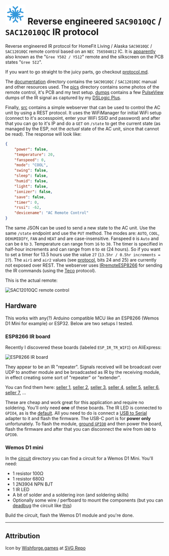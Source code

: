 # ![Logo](data/favicon.svg) Reverse engineered `SAC9010QC` / `SAC12010QC` IR protocol

Reverse engineered IR protocol for HomeFit Living / Alaska `SAC9010QC` / `SAC12010QC` remote control based on an `NEC 756504012` IC. It is [apparently](https://aliexpress.com/wholesale?SearchText=Gree+Y512) also known as the "`Gree Y502 / Y512`" remote and the silkscreen on the PCB states "`Gree 5I2`".

If you want to go straight to the juicy parts, go checkout [protocol.md](protocol.md).

The [documentation](documentation) directory contains the `SAC9010QC` / `SAC12010QC` manual and other resources used. The [pics](pics) directory contains some photos of the remote control, it's PCB and my test setup. [dumps](dumps) contains a few [PulseView](https://sigrok.org/wiki/PulseView) dumps of the IR signal as captured by my [DSLogic Plus](https://aliexpress.com/item/33023055743.html).

Finally, [src](src) contains a simple webserver that can be used to control the AC unit by using a REST protocol. It uses the WiFiManager for initial WiFi setup (connect to it's accesspoint, enter your WiFi SSID and password) and after that you can go to it's IP and do a `GET` on `/state` to get the current state (as managed by the ESP, not the _actual_ state of the AC unit, since that cannot be read). The response will look like:

```json
{
    "power": false,
    "temperature": 20,
    "fanspeed": 0,
    "mode": "COOL",
    "swing": false,
    "sleep": false,
    "humid": false,
    "light": false,
    "ionizer": false,
    "save": false,
    "timer": 0,
    "rssi": -62,
    "devicename": "AC Remote Control"
}
```

The same JSON can be used to send a new state to the AC unit. Use the same `/state` endpoint and use the `PUT` method. The modes are: `AUTO`, `COOL`, `DEHUMIDIFY`, `FAN` and `HEAT` and are case-insensitive. Fanspeed `0` is `Auto` and can be `0` to `3`. Temperature can range from `16` to `30`. The timer is specified in half-hour increments and can range from `0` to `48` (24 hours). So if you want to set a timer for 13.5 hours use the value `27` (`13.5hr / 0.5hr increments = 27`). The `air1` and `air2` values (see [protocol](protocol.md), bits 24 and 25) are currently not exposed over REST. The webserver uses [IRremoteESP8266](https://github.com/crankyoldgit/IRremoteESP8266) for sending the IR commands (using the [Teco](https://github.com/crankyoldgit/IRremoteESP8266/blob/master/SupportedProtocols.md) protocol).

This is the actual remote:

<img src="https://github.com/RobThree/SAC12010QC/blob/main/pics/remote_front_closed.jpg?raw=true" alt="SAC12010QC remote control" width="250">

## Hardware

This works with any(?) Arduino compatible MCU like an ESP8266 (Wemos D1 Mini for example) or ESP32. Below are two setups I tested.

### ESP8266 IR board

Recently I discovered these boards (labeled `ESP_IR_TR_WIFI`) on AliExpress:

<img src="https://github.com/RobThree/SAC12010QC/blob/main/pics/esp8266_ir_module.jpg?raw=true" alt="ESP8266 IR board" width="250">

They appear to be an IR "repeater". Signals received will be broadcast over UDP to another module and be broadcasted as IR by the receiving module, in effect creating some sort of "repeater" or "extender".

You can find them here: [seller 1](https://aliexpress.com/item/1005006489153990.html), [seller 2](https://aliexpress.com/item/1005006782835490.html), [seller 3](https://aliexpress.com/item/1005006755657799.html), [seller 4](https://aliexpress.com/item/1005006794617042.html), [seller 5](https://aliexpress.com/item/1005006778208154.html), [seller 6](https://aliexpress.com/item/1005007181003707.html), [seller 7](https://aliexpress.com/item/1005007560761004.html), ...

These are cheap and work great for this application and require no soldering. You'll only need **one** of these boards. The IR LED is connected to `GPIO4`, as is the [default](blob/c1bd01e1315854d54fd1c1d8cddc4628a7dbf262/src/main.cpp#L11). All you need to do is connect a [USB to Serial](https://aliexpress.com/w/wholesale-usb-to-uart.html) adapter to it and flash the firmware. The USB-C port is for **power only** unfortunately. To flash the module, [ground `GPIO0`](pics/esp-12f.jpg) and then power the board, flash the firmware and after that you can disconnect the wire from `GND` to `GPIO0`.

### Wemos D1 mini

In the [circuit](circuit) directory you can find a circuit for a Wemos D1 Mini. You'll need:

-   1 resistor 100Ω
-   1 resistor 680Ω
-   1 2N3904 NPN BJT
-   1 IR LED
-   A bit of solder and a soldering iron (and soldering skills)
-   Optionally some wire / perfboard to mount the components (but you can [deadbug](https://en.wikipedia.org/wiki/Point-to-point_construction#%22Dead_bug%22_construction) the circuit like [this](circuit/wemos2.jpg))

Build the circuit, flash the Wemos D1 module and you're done.

---

## Attribution

Icon by [Wishforge.games](https://www.wishforge.games/?ref=svgrepo.com) at [SVG Repo](https://www.svgrepo.com/svg/390814/winter-snow-flake-cold-season-christmas)

